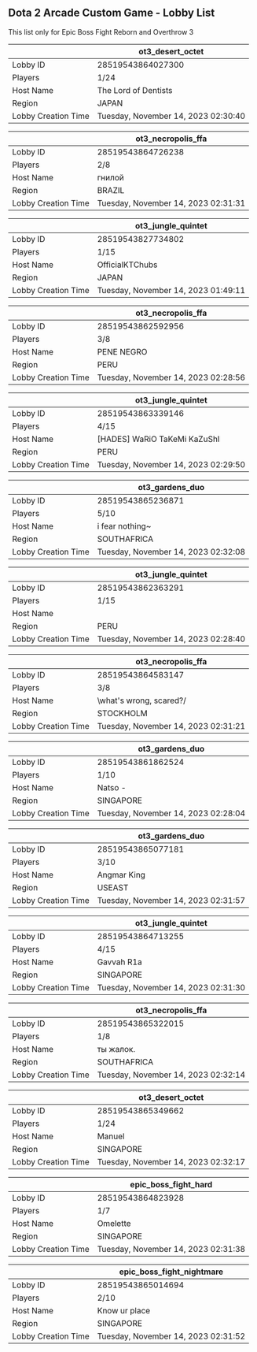 ## Dota 2 Arcade Custom Game - Lobby List

This list only for Epic Boss Fight Reborn and Overthrow 3

|  | ot3_desert_octet |
| ------ | ------ |
| Lobby ID | 28519543864027300 |
| Players | 1/24 |
| Host Name | The Lord of Dentists |
| Region | JAPAN |
| Lobby Creation Time | Tuesday, November 14, 2023 02:30:40 |


|  | ot3_necropolis_ffa |
| ------ | ------ |
| Lobby ID | 28519543864726238 |
| Players | 2/8 |
| Host Name | гнилой |
| Region | BRAZIL |
| Lobby Creation Time | Tuesday, November 14, 2023 02:31:31 |


|  | ot3_jungle_quintet |
| ------ | ------ |
| Lobby ID | 28519543827734802 |
| Players | 1/15 |
| Host Name | OfficialKTChubs |
| Region | JAPAN |
| Lobby Creation Time | Tuesday, November 14, 2023 01:49:11 |


|  | ot3_necropolis_ffa |
| ------ | ------ |
| Lobby ID | 28519543862592956 |
| Players | 3/8 |
| Host Name | PENE  NEGRO |
| Region | PERU |
| Lobby Creation Time | Tuesday, November 14, 2023 02:28:56 |


|  | ot3_jungle_quintet |
| ------ | ------ |
| Lobby ID | 28519543863339146 |
| Players | 4/15 |
| Host Name | [HADES] WaRiO TaKeMi KaZuShI |
| Region | PERU |
| Lobby Creation Time | Tuesday, November 14, 2023 02:29:50 |


|  | ot3_gardens_duo |
| ------ | ------ |
| Lobby ID | 28519543865236871 |
| Players | 5/10 |
| Host Name | i fear nothing~ |
| Region | SOUTHAFRICA |
| Lobby Creation Time | Tuesday, November 14, 2023 02:32:08 |


|  | ot3_jungle_quintet |
| ------ | ------ |
| Lobby ID | 28519543862363291 |
| Players | 1/15 |
| Host Name | <Exanime> |
| Region | PERU |
| Lobby Creation Time | Tuesday, November 14, 2023 02:28:40 |


|  | ot3_necropolis_ffa |
| ------ | ------ |
| Lobby ID | 28519543864583147 |
| Players | 3/8 |
| Host Name | \what's wrong, scared?/ |
| Region | STOCKHOLM |
| Lobby Creation Time | Tuesday, November 14, 2023 02:31:21 |


|  | ot3_gardens_duo |
| ------ | ------ |
| Lobby ID | 28519543861862524 |
| Players | 1/10 |
| Host Name | Natso - |
| Region | SINGAPORE |
| Lobby Creation Time | Tuesday, November 14, 2023 02:28:04 |


|  | ot3_gardens_duo |
| ------ | ------ |
| Lobby ID | 28519543865077181 |
| Players | 3/10 |
| Host Name | Angmar King |
| Region | USEAST |
| Lobby Creation Time | Tuesday, November 14, 2023 02:31:57 |


|  | ot3_jungle_quintet |
| ------ | ------ |
| Lobby ID | 28519543864713255 |
| Players | 4/15 |
| Host Name | Gavvah R1a |
| Region | SINGAPORE |
| Lobby Creation Time | Tuesday, November 14, 2023 02:31:30 |


|  | ot3_necropolis_ffa |
| ------ | ------ |
| Lobby ID | 28519543865322015 |
| Players | 1/8 |
| Host Name | ты жалок. |
| Region | SOUTHAFRICA |
| Lobby Creation Time | Tuesday, November 14, 2023 02:32:14 |


|  | ot3_desert_octet |
| ------ | ------ |
| Lobby ID | 28519543865349662 |
| Players | 1/24 |
| Host Name | Manuel |
| Region | SINGAPORE |
| Lobby Creation Time | Tuesday, November 14, 2023 02:32:17 |


|  | epic_boss_fight_hard |
| ------ | ------ |
| Lobby ID | 28519543864823928 |
| Players | 1/7 |
| Host Name | Omelette |
| Region | SINGAPORE |
| Lobby Creation Time | Tuesday, November 14, 2023 02:31:38 |


|  | epic_boss_fight_nightmare |
| ------ | ------ |
| Lobby ID | 28519543865014694 |
| Players | 2/10 |
| Host Name | Know ur place |
| Region | SINGAPORE |
| Lobby Creation Time | Tuesday, November 14, 2023 02:31:52 |


